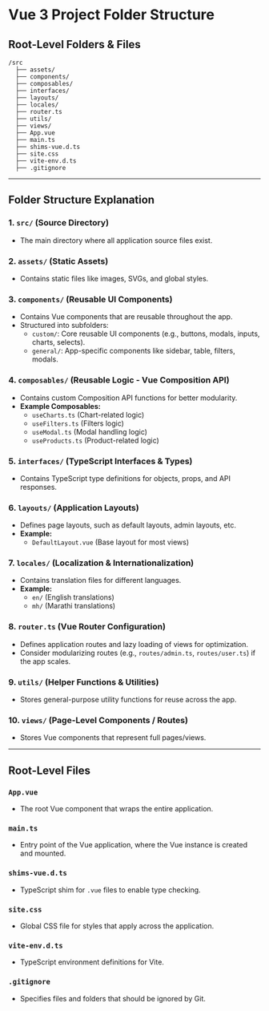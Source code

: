 # Vue 3 Project Folder Structure 

## Root-Level Folders & Files
```
/src
  ├── assets/
  ├── components/
  ├── composables/
  ├── interfaces/
  ├── layouts/
  ├── locales/
  ├── router.ts
  ├── utils/
  ├── views/
  ├── App.vue
  ├── main.ts
  ├── shims-vue.d.ts
  ├── site.css
  ├── vite-env.d.ts
  ├── .gitignore
```

---
## Folder Structure Explanation

### 1. **`src/` (Source Directory)**
   - The main directory where all application source files exist.

### 2. **`assets/` (Static Assets)**
   - Contains static files like images, SVGs, and global styles.

### 3. **`components/` (Reusable UI Components)**
   - Contains Vue components that are reusable throughout the app.
   - Structured into subfolders:
     - `custom/`: Core reusable UI components (e.g., buttons, modals, inputs, charts, selects).
     - `general/`: App-specific components like sidebar, table, filters, modals.
   
### 4. **`composables/` (Reusable Logic - Vue Composition API)**
   - Contains custom Composition API functions for better modularity.
   - **Example Composables:**
     - `useCharts.ts` (Chart-related logic)
     - `useFilters.ts` (Filters logic)
     - `useModal.ts` (Modal handling logic)
     - `useProducts.ts` (Product-related logic)

### 5. **`interfaces/` (TypeScript Interfaces & Types)**
   - Contains TypeScript type definitions for objects, props, and API responses.

### 6. **`layouts/` (Application Layouts)**
   - Defines page layouts, such as default layouts, admin layouts, etc.
   - **Example:**
     - `DefaultLayout.vue` (Base layout for most views)

### 7. **`locales/` (Localization & Internationalization)**
   - Contains translation files for different languages.
   - **Example:**
     - `en/` (English translations)
     - `mh/` (Marathi translations)

### 8. **`router.ts` (Vue Router Configuration)**
   - Defines application routes and lazy loading of views for optimization.
   - Consider modularizing routes (e.g., `routes/admin.ts`, `routes/user.ts`) if the app scales.

### 9. **`utils/` (Helper Functions & Utilities)**
   - Stores general-purpose utility functions for reuse across the app.

### 10. **`views/` (Page-Level Components / Routes)**
   - Stores Vue components that represent full pages/views.

---
## Root-Level Files

### **`App.vue`**
   - The root Vue component that wraps the entire application.

### **`main.ts`**
   - Entry point of the Vue application, where the Vue instance is created and mounted.

### **`shims-vue.d.ts`**
   - TypeScript shim for `.vue` files to enable type checking.

### **`site.css`**
   - Global CSS file for styles that apply across the application.

### **`vite-env.d.ts`**
   - TypeScript environment definitions for Vite.

### **`.gitignore`**
   - Specifies files and folders that should be ignored by Git.
